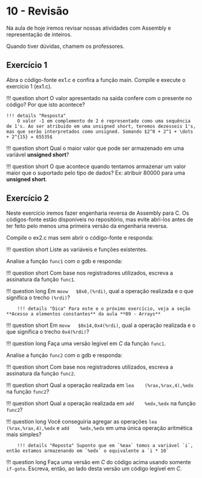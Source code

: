 # 10 - Revisão

Na aula de hoje iremos revisar nossas atividades com Assembly e representação de inteiros.

Quando tiver dúvidas, chamem os professores.

## Exercício 1

Abra o código-fonte ex1.c e confira a função main. Compile e execute o exercício 1 (ex1.c).

!!! question short
    O valor apresentado na saída confere com o presente no código? Por que isto acontece?

    !!! details "Resposta"
        O valor -1 em complemento de 2 é representado como uma sequência de 1's. Ao ser atribuído em uma unsigned short, teremos dezesseis 1's, mas que serão interpretados como unsigned. Somando $2^0 + 2^1 + \dots + 2^{15} = 65535$

!!! question short
    Qual o maior valor que pode ser armazenado em uma variável **unsigned short**?

!!! question short
    O que acontece quando tentamos armazenar um valor maior que o suportado pelo tipo de dados? Ex: atribuir 80000 para uma **unsigned short**.

## Exercício 2

Neste exercício iremos fazer engenharia reversa de Assembly para C. Os códigos-fonte estão disponíveis no repositório, mas evite abri-los antes de ter feito pelo menos uma primeira versão da engenharia reversa.

Compile o ex2.c mas sem abrir o código-fonte e responda:

!!! question short
    Liste as variáveis e funções existentes.

Analise a função `func1` com o gdb e responda:

!!! question short
    Com base nos registradores utilizados, escreva a assinatura da função `func1`.

!!! question long
    Em `movw   $0x0,(%rdi)`, qual a operação realizada e o que significa o trecho `(%rdi)`?
    
        !!! details "Dica" Para este e o próximo exercício, veja a seção **Acesso a elementos constantes** da aula **09 - Arrays**

!!! question short
    Em `movw   $0x14,0x4(%rdi)`, qual a operação realizada e o que significa o trecho `0x4(%rdi)`?

!!! question long
    Faça uma versão legível em *C* da função `func1`.

Analise a função `func2` com o gdb e responda:

!!! question short
    Com base nos registradores utilizados, escreva a assinatura da função `func2`.

!!! question short
    Qual a operação realizada em `lea    (%rax,%rax,4),%edx` na função `func2`?

!!! question short
    Qual a operação realizada em `add    %edx,%edx` na função `func2`?

!!! question long
    Você conseguiria agregar as operações `lea    (%rax,%rax,4),%edx` e `add    %edx,%edx` em uma única operação aritmética mais simples?
    
        !!! details "Reposta" Suponto que em `%eax` temos a variável `i`, então estamos armazenando em `%edx` o equivalente a `i * 10`

!!! question long
    Faça uma versão em *C* do código acima usando somente `if-goto`. Escreva, então, ao lado desta versão um código legível em *C*.

